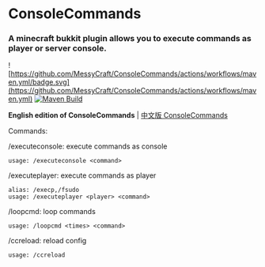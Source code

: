 # ConsoleCommands
### A minecraft bukkit plugin allows you to execute commands as player or server console.
![https://github.com/MessyCraft/ConsoleCommands/actions/workflows/maven.yml/badge.svg](https://github.com/MessyCraft/ConsoleCommands/actions/workflows/maven.yml)
    <a href="https://github.com/MessyCraft/ConsoleCommands/actions/workflows/maven.yml">
        <img alt="Maven Build" src="https://github.com/MessyCraft/ConsoleCommands/actions/workflows/maven.yml/badge.svg"/>
    </a>
</div>
  

**English edition of ConsoleCommands** | [中文版 ConsoleCommands](https://github.com/MessyCraft/ConsoleCommands-zh_CN/)

  
Commands:

/executeconsole: execute commands as console

    usage: /executeconsole <command>

/executeplayer: execute commands as player

    alias: /execp,/fsudo
    usage: /executeplayer <player> <command>
    
/loopcmd: loop commands

    usage: /loopcmd <times> <command>

/ccreload: reload config
    
    usage: /ccreload
